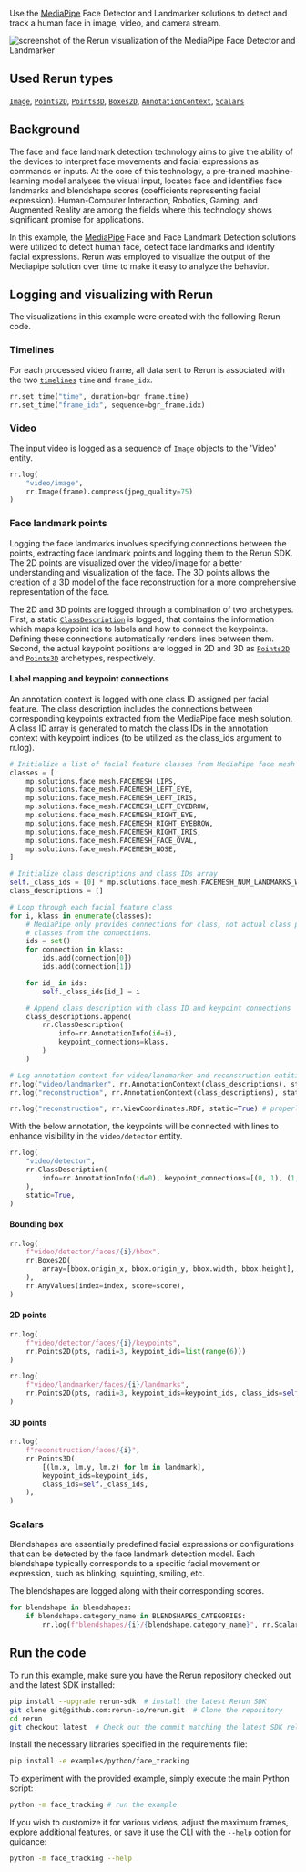 <!--[metadata]
title = "Face tracking"
tags = ["2D", "3D", "Camera", "Face tracking", "Live", "MediaPipe", "Time series"]
thumbnail = "https://static.rerun.io/face-tracking/f798733b72c703ee82cc946df39f32fa1145c23b/480w.png"
thumbnail_dimensions = [480, 480]
-->

Use the [MediaPipe](https://github.com/google-ai-edge/mediapipe) Face Detector and Landmarker solutions to detect and track a human face in image, video, and camera stream.


<picture>
  <source media="(max-width: 480px)" srcset="https://static.rerun.io/mp_face/f5ee03278408bf8277789b637857d5a4fda7eba3/480w.png">
  <source media="(max-width: 768px)" srcset="https://static.rerun.io/mp_face/f5ee03278408bf8277789b637857d5a4fda7eba3/768w.png">
  <source media="(max-width: 1024px)" srcset="https://static.rerun.io/mp_face/f5ee03278408bf8277789b637857d5a4fda7eba3/1024w.png">
  <source media="(max-width: 1200px)" srcset="https://static.rerun.io/mp_face/f5ee03278408bf8277789b637857d5a4fda7eba3/1200w.png">
  <img src="https://static.rerun.io/mp_face/f5ee03278408bf8277789b637857d5a4fda7eba3/full.png" alt="screenshot of the Rerun visualization of the MediaPipe Face Detector and Landmarker">
</picture>

## Used Rerun types
[`Image`](https://www.rerun.io/docs/reference/types/archetypes/image), [`Points2D`](https://www.rerun.io/docs/reference/types/archetypes/points2d), [`Points3D`](https://www.rerun.io/docs/reference/types/archetypes/points3d), [`Boxes2D`](https://www.rerun.io/docs/reference/types/archetypes/boxes2d), [`AnnotationContext`](https://www.rerun.io/docs/reference/types/archetypes/annotation_context), [`Scalars`](https://www.rerun.io/docs/reference/types/archetypes/scalars)

## Background
The face and face landmark detection technology aims to give the ability of the devices to interpret face movements and facial expressions as commands or inputs.
At the core of this technology, a pre-trained machine-learning model analyses the visual input, locates face and identifies face landmarks and blendshape scores (coefficients representing facial expression).
Human-Computer Interaction, Robotics, Gaming, and Augmented Reality are among the fields where this technology shows significant promise for applications.

In this example, the [MediaPipe](https://developers.google.com/mediapipe/) Face and Face Landmark Detection solutions were utilized to detect human face, detect face landmarks and identify facial expressions.
Rerun was employed to visualize the output of the Mediapipe solution over time to make it easy to analyze the behavior.

## Logging and visualizing with Rerun
The visualizations in this example were created with the following Rerun code.

### Timelines

For each processed video frame, all data sent to Rerun is associated with the two [`timelines`](https://www.rerun.io/docs/concepts/timelines) `time` and `frame_idx`.

```python
rr.set_time("time", duration=bgr_frame.time)
rr.set_time("frame_idx", sequence=bgr_frame.idx)
```

### Video
The input video is logged as a sequence of [`Image`](https://www.rerun.io/docs/reference/types/archetypes/image) objects to the 'Video' entity.
```python
rr.log(
    "video/image",
    rr.Image(frame).compress(jpeg_quality=75)
)
```

### Face landmark points
Logging the face landmarks involves specifying connections between the points, extracting face landmark points and logging them to the Rerun SDK.
The 2D points are visualized over the video/image for a better understanding and visualization of the face.
The 3D points allows the creation of a 3D model of the face reconstruction for a more comprehensive representation of the face.

The 2D and 3D points are logged through a combination of two archetypes. First, a static
[`ClassDescription`](https://www.rerun.io/docs/reference/types/datatypes/class_description) is logged, that contains the information which maps keypoint ids to labels and how to connect
the keypoints. Defining these connections automatically renders lines between them.
Second, the actual keypoint positions are logged in 2D and 3D as [`Points2D`](https://www.rerun.io/docs/reference/types/archetypes/points2d) and [`Points3D`](https://www.rerun.io/docs/reference/types/archetypes/points3d) archetypes, respectively.

#### Label mapping and keypoint connections

An annotation context is logged with one class ID assigned per facial feature. The class description includes the connections between corresponding keypoints extracted from the MediaPipe face mesh solution.
A class ID array is generated to match the class IDs in the annotation context with keypoint indices (to be utilized as the class_ids argument to rr.log).
```python
# Initialize a list of facial feature classes from MediaPipe face mesh solution
classes = [
    mp.solutions.face_mesh.FACEMESH_LIPS,
    mp.solutions.face_mesh.FACEMESH_LEFT_EYE,
    mp.solutions.face_mesh.FACEMESH_LEFT_IRIS,
    mp.solutions.face_mesh.FACEMESH_LEFT_EYEBROW,
    mp.solutions.face_mesh.FACEMESH_RIGHT_EYE,
    mp.solutions.face_mesh.FACEMESH_RIGHT_EYEBROW,
    mp.solutions.face_mesh.FACEMESH_RIGHT_IRIS,
    mp.solutions.face_mesh.FACEMESH_FACE_OVAL,
    mp.solutions.face_mesh.FACEMESH_NOSE,
]

# Initialize class descriptions and class IDs array
self._class_ids = [0] * mp.solutions.face_mesh.FACEMESH_NUM_LANDMARKS_WITH_IRISES
class_descriptions = []

# Loop through each facial feature class
for i, klass in enumerate(classes):
    # MediaPipe only provides connections for class, not actual class per keypoint. So we have to extract the
    # classes from the connections.
    ids = set()
    for connection in klass:
        ids.add(connection[0])
        ids.add(connection[1])

    for id_ in ids:
        self._class_ids[id_] = i

    # Append class description with class ID and keypoint connections
    class_descriptions.append(
        rr.ClassDescription(
            info=rr.AnnotationInfo(id=i),
            keypoint_connections=klass,
        )
    )

# Log annotation context for video/landmarker and reconstruction entities
rr.log("video/landmarker", rr.AnnotationContext(class_descriptions), static=True)
rr.log("reconstruction", rr.AnnotationContext(class_descriptions), static=True)

rr.log("reconstruction", rr.ViewCoordinates.RDF, static=True) # properly align the 3D face in the viewer
```

With the below annotation, the keypoints will be connected with lines to enhance visibility in the `video/detector` entity.
```python
rr.log(
    "video/detector",
    rr.ClassDescription(
        info=rr.AnnotationInfo(id=0), keypoint_connections=[(0, 1), (1, 2), (2, 0), (2, 3), (0, 4), (1, 5)]
    ),
    static=True,
)
```
#### Bounding box

```python
rr.log(
    f"video/detector/faces/{i}/bbox",
    rr.Boxes2D(
        array=[bbox.origin_x, bbox.origin_y, bbox.width, bbox.height], array_format=rr.Box2DFormat.XYWH
    ),
    rr.AnyValues(index=index, score=score),
)
```


#### 2D points

```python
rr.log(
    f"video/detector/faces/{i}/keypoints",
    rr.Points2D(pts, radii=3, keypoint_ids=list(range(6)))
)
```

```python
rr.log(
    f"video/landmarker/faces/{i}/landmarks",
    rr.Points2D(pts, radii=3, keypoint_ids=keypoint_ids, class_ids=self._class_ids),
)
```

#### 3D points

```python
rr.log(
    f"reconstruction/faces/{i}",
    rr.Points3D(
        [(lm.x, lm.y, lm.z) for lm in landmark],
        keypoint_ids=keypoint_ids,
        class_ids=self._class_ids,
    ),
)
```

### Scalars
Blendshapes are essentially predefined facial expressions or configurations that can be detected by the face landmark detection model. Each blendshape typically corresponds to a specific facial movement or expression, such as blinking, squinting, smiling, etc.

The blendshapes are logged along with their corresponding scores.
```python
for blendshape in blendshapes:
    if blendshape.category_name in BLENDSHAPES_CATEGORIES:
        rr.log(f"blendshapes/{i}/{blendshape.category_name}", rr.Scalars(blendshape.score))
```

## Run the code
To run this example, make sure you have the Rerun repository checked out and the latest SDK installed:
```bash
pip install --upgrade rerun-sdk  # install the latest Rerun SDK
git clone git@github.com:rerun-io/rerun.git  # Clone the repository
cd rerun
git checkout latest  # Check out the commit matching the latest SDK release
```
Install the necessary libraries specified in the requirements file:
```bash
pip install -e examples/python/face_tracking
```
To experiment with the provided example, simply execute the main Python script:
```bash
python -m face_tracking # run the example
```
If you wish to customize it for various videos, adjust the maximum frames, explore additional features, or save it use the CLI with the `--help` option for guidance:
```bash
python -m face_tracking --help
```
